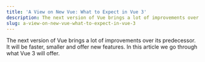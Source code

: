 ```yaml
---
title: 'A View on New Vue: What to Expect in Vue 3'
description: The next version of Vue brings a lot of improvements over its predecessor. It will be faster, smaller and offer new features. In this article we go through what Vue 3 will offer.
slug: a-view-on-new-vue-what-to-expect-in-vue-3
---
```


The next version of Vue brings a lot of improvements over its predecessor. It will be faster, smaller and offer new features. In this article we go through what Vue 3 will offer.
